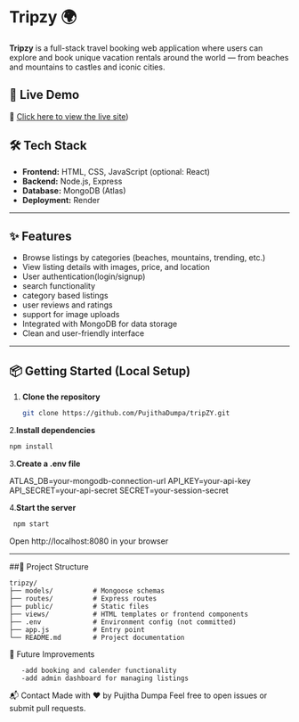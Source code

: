# Tripzy 🌍

**Tripzy** is a full-stack travel booking web application where users can explore and book unique vacation rentals around the world — from beaches and mountains to castles and iconic cities.

## 🚀 Live Demo

🔗 [Click here to view the live site](https://tripzy-1hp2.onrender.com/))

## 🛠️ Tech Stack

- **Frontend:** HTML, CSS, JavaScript (optional: React)
- **Backend:** Node.js, Express
- **Database:** MongoDB (Atlas)
- **Deployment:** Render

---

## ✨ Features

- Browse listings by categories (beaches, mountains, trending, etc.)
- View listing details with images, price, and location
- User authentication(login/signup)
- search functionality
- category based listings
- user reviews and ratings
- support for image uploads
- Integrated with MongoDB for data storage
- Clean and user-friendly interface

---

## 📦 Getting Started (Local Setup)

1. **Clone the repository**
   ```bash
   git clone https://github.com/PujithaDumpa/tripZY.git

2.**Install dependencies**

  ```bash
  npm install
```
3.**Create a .env file**

  ATLAS_DB=your-mongodb-connection-url
  API_KEY=your-api-key
  API_SECRET=your-api-secret
  SECRET=your-session-secret

4.**Start the server**

  ```bash
   npm start
```
Open http://localhost:8080 in your browser

---

##📁 Project Structure
```
tripzy/
├── models/          # Mongoose schemas
├── routes/          # Express routes
├── public/          # Static files
├── views/           # HTML templates or frontend components
├── .env             # Environment config (not committed)
├── app.js           # Entry point
└── README.md        # Project documentation
```
🧠 Future Improvements
```
   -add booking and calender functionality
   -add admin dashboard for managing listings
```

📬 Contact
Made with ❤️ by Pujitha Dumpa
Feel free to open issues or submit pull requests.


